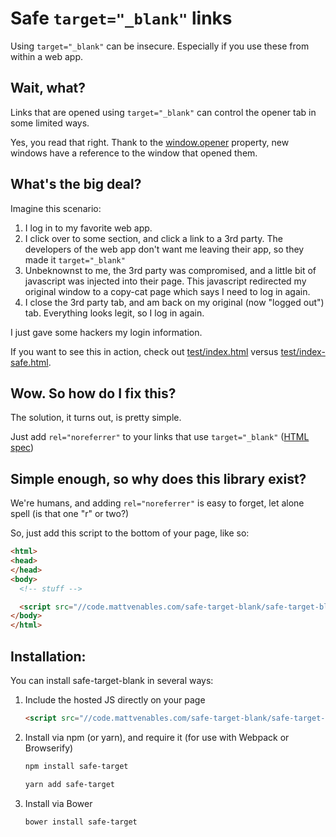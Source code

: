 # Safe `target="_blank"` links

Using `target="_blank"` can be insecure.  Especially if you use these from within a web app.

## Wait, what?

Links that are opened using `target="_blank"` can control the opener tab in some limited ways.

Yes, you read that right.  Thank to the [window.opener](https://developer.mozilla.org/en-US/docs/Web/API/Window.opener) property, new windows have a reference to the window that opened them.

## What's the big deal?

Imagine this scenario:

1. I log in to my favorite web app.
2. I click over to some section, and click a link to a 3rd party.  The developers of the web app don't want me leaving their app, so they made it `target="_blank"`
3. Unbeknownst to me, the 3rd party was compromised, and a little bit of javascript was injected into their page. This javascript redirected my original window to a copy-cat page which says I need to log in again.
4. I close the 3rd party tab, and am back on my original (now "logged out") tab. Everything looks legit, so I log in again.

I just gave some hackers my login information.

If you want to see this in action, check out [test/index.html](http://code.mattvenables.com/safe-target-blank/test/index.html) versus [test/index-safe.html](http://code.mattvenables.com/safe-target-blank/test/index-safe.html).

## Wow. So how do I fix this?

The solution, it turns out, is pretty simple.

Just add `rel="noreferrer"` to your links that use `target="_blank"` ([HTML spec](https://html5.org/r/1950))

## Simple enough, so why does this library exist?

We're humans, and adding `rel="noreferrer"` is easy to forget, let alone spell (is that one "r" or two?)

So, just add this script to the bottom of your page, like so:

```html
<html>
<head>
</head>
<body>
  <!-- stuff -->

  <script src="//code.mattvenables.com/safe-target-blank/safe-target-blank.min.js"></script>
</body>
</html>
```

## Installation:

You can install safe-target-blank in several ways:

1. Include the hosted JS directly on your page

    ```html
    <script src="//code.mattvenables.com/safe-target-blank/safe-target-blank.min.js"></script>
    ```

2. Install via npm (or yarn), and require it (for use with Webpack or Browserify)

     ```bash
     npm install safe-target
     ```

     ```bash
     yarn add safe-target
     ```

3. Install via Bower

     ```bash
     bower install safe-target
     ```
